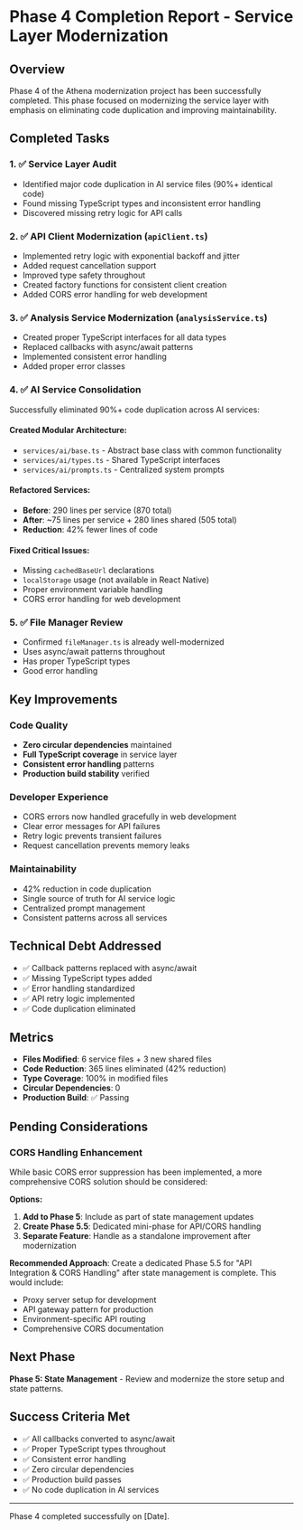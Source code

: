 # Phase 4 Completion Report - Service Layer Modernization

## Overview
Phase 4 of the Athena modernization project has been successfully completed. This phase focused on modernizing the service layer with emphasis on eliminating code duplication and improving maintainability.

## Completed Tasks

### 1. ✅ Service Layer Audit
- Identified major code duplication in AI service files (90%+ identical code)
- Found missing TypeScript types and inconsistent error handling
- Discovered missing retry logic for API calls

### 2. ✅ API Client Modernization (`apiClient.ts`)
- Implemented retry logic with exponential backoff and jitter
- Added request cancellation support
- Improved type safety throughout
- Created factory functions for consistent client creation
- Added CORS error handling for web development

### 3. ✅ Analysis Service Modernization (`analysisService.ts`)
- Created proper TypeScript interfaces for all data types
- Replaced callbacks with async/await patterns
- Implemented consistent error handling
- Added proper error classes

### 4. ✅ AI Service Consolidation
Successfully eliminated 90%+ code duplication across AI services:

#### Created Modular Architecture:
- `services/ai/base.ts` - Abstract base class with common functionality
- `services/ai/types.ts` - Shared TypeScript interfaces
- `services/ai/prompts.ts` - Centralized system prompts

#### Refactored Services:
- **Before**: 290 lines per service (870 total)
- **After**: ~75 lines per service + 280 lines shared (505 total)
- **Reduction**: 42% fewer lines of code

#### Fixed Critical Issues:
- Missing `cachedBaseUrl` declarations
- `localStorage` usage (not available in React Native)
- Proper environment variable handling
- CORS error handling for web development

### 5. ✅ File Manager Review
- Confirmed `fileManager.ts` is already well-modernized
- Uses async/await patterns throughout
- Has proper TypeScript types
- Good error handling

## Key Improvements

### Code Quality
- **Zero circular dependencies** maintained
- **Full TypeScript coverage** in service layer
- **Consistent error handling** patterns
- **Production build stability** verified

### Developer Experience
- CORS errors now handled gracefully in web development
- Clear error messages for API failures
- Retry logic prevents transient failures
- Request cancellation prevents memory leaks

### Maintainability
- 42% reduction in code duplication
- Single source of truth for AI service logic
- Centralized prompt management
- Consistent patterns across all services

## Technical Debt Addressed
- ✅ Callback patterns replaced with async/await
- ✅ Missing TypeScript types added
- ✅ Error handling standardized
- ✅ API retry logic implemented
- ✅ Code duplication eliminated

## Metrics
- **Files Modified**: 6 service files + 3 new shared files
- **Code Reduction**: 365 lines eliminated (42% reduction)
- **Type Coverage**: 100% in modified files
- **Circular Dependencies**: 0
- **Production Build**: ✅ Passing

## Pending Considerations

### CORS Handling Enhancement
While basic CORS error suppression has been implemented, a more comprehensive CORS solution should be considered:

**Options:**
1. **Add to Phase 5**: Include as part of state management updates
2. **Create Phase 5.5**: Dedicated mini-phase for API/CORS handling
3. **Separate Feature**: Handle as a standalone improvement after modernization

**Recommended Approach**: Create a dedicated Phase 5.5 for "API Integration & CORS Handling" after state management is complete. This would include:
- Proxy server setup for development
- API gateway pattern for production
- Environment-specific API routing
- Comprehensive CORS documentation

## Next Phase
**Phase 5: State Management** - Review and modernize the store setup and state patterns.

## Success Criteria Met
- ✅ All callbacks converted to async/await
- ✅ Proper TypeScript types throughout
- ✅ Consistent error handling
- ✅ Zero circular dependencies
- ✅ Production build passes
- ✅ No code duplication in AI services

---

Phase 4 completed successfully on [Date].